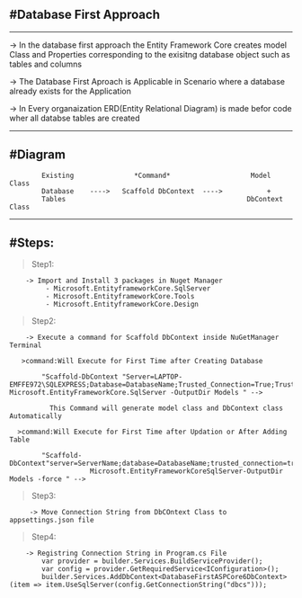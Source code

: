 #Database First Approach
--------------------------
--------------------------
-> In the database first approach the Entity Framework Core creates model Class and Properties corresponding to the exisitng database 
   object such as tables and columns 

-> The Database First Aproach is Applicable in Scenario where a database already exists for the Application

-> In Every organaization ERD(Entity Relational Diagram) is made befor code wher all databse tables are created


---------------------------------------------------------------------------------------------------------------------------------------
#Diagram
--------
																
			Existing			   *Command*    			    Model Class
			Database	---->   Scaffold DbContext  ---->			+
			Tables											   DbContext Class

---------------------------------------------------------------------------------------------------------------------------------------
#Steps:
---------
   >Step1:

	    -> Import and Install 3 packages in Nuget Manager
			 - Microsoft.EntityframeworkCore.SqlServer
			 - Microsoft.EntityframeworkCore.Tools
			 - Microsoft.EntityframeworkCore.Design
  >Step2:

		-> Execute a command for Scaffold DbContext inside NuGetManager Terminal

	   >command:Will Execute for First Time after Creating Database
	   
		    "Scaffold-DbContext "Server=LAPTOP-EMFFE972\SQLEXPRESS;Database=DatabaseName;Trusted_Connection=True;TrustServerCertificate=True;" Microsoft.EntityFrameworkCore.SqlServer -OutputDir Models " -->
		
		      This Command will generate model class and DbContext class Automatically

	  >command:Will Execute for First Time after Updation or After Adding Table
	   
		    "Scaffold-DbContext"server=ServerName;database=DatabaseName;trusted_connection=true"
						Microsoft.EntityFrameworkCoreSqlServer-OutputDir Models -force " -->
  >Step3:
		 
		 -> Move Connection String from DbCOntext Class to appsettings.json file

  >Step4:

		-> Registring Connection String in Program.cs File
			var provider = builder.Services.BuildServiceProvider();
			var config = provider.GetRequiredService<IConfiguration>();
			builder.Services.AddDbContext<DatabaseFirstASPCore6DbContext>(item => item.UseSqlServer(config.GetConnectionString("dbcs")));
			